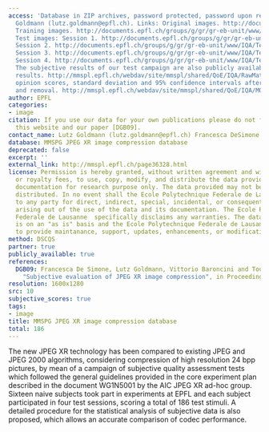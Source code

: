 ```yaml
---
access: 'Database in ZIP archives, password protected, password upon request Lutz
  Goldmann (lutz.goldmann@epfl.ch). Links: Original images. http://documents.epfl.ch/groups/g/gr/gr-eb-unit/www/IQA/Original.zip
  Training images. http://documents.epfl.ch/groups/g/gr/gr-eb-unit/www/IQA/Training.zip
  Test images: Session 1. http://documents.epfl.ch/groups/g/gr/gr-eb-unit/www/IQA/Testing1.zip
  Session 2. http://documents.epfl.ch/groups/g/gr/gr-eb-unit/www/IQA/Testing2.zip
  Session 3. http://documents.epfl.ch/groups/g/gr/gr-eb-unit/www/IQA/Testing3.zip
  Session 4. http://documents.epfl.ch/groups/g/gr/gr-eb-unit/www/IQA/Testing4.zip
  The subjective results of our test campaign are also publicly available: Raw subjective
  results. http://mmspl.epfl.ch/webdav/site/mmspl/shared/QoE/IQA/RawMatrix.zip Mean
  opinion scores, standard deviation and 95% confidence intervals after outlier detection
  and removal. http://mmspl.epfl.ch/webdav/site/mmspl/shared/QoE/IQA/MOS_STD_CI.zip'
author: EPFL
categories:
- image
citation: If you use our data for your own publications please do not forget to reference
  this website and our paper [DGB09].
contact_name: Lutz Goldmann (lutz.goldmann@epfl.ch) Francesca DeSimone (francesca.desimone@epfl.ch)
database: MMSPG JPEG XR image compression database
deprecated: false
excerpt: ''
external_link: http://mmspl.epfl.ch/page36328.html
license: Permission is hereby granted, without written agreement and without license
  or royalty fees, to use, copy, modify, and distribute the data provided and its
  documentation for research purpose only. The data provided may not be commercially
  distributed. In no event shall the Ecole Polytechnique Federale de Lausanne be liable
  to any party for direct, indirect, special, incidental, or consequential damages
  arising out of the use of the data and its documentation. The Ecole Polytechnique
  Federale de Lausanne  specifically disclaims any warranties. The data provided hereunder
  is on an "as is" basis and the Ecole Polytechnique Federale de Lausanne has no obligation
  to provide maintanance, support, updates, enhancements, or modifications.
method: DSCQS
partner: true
publicly_available: true
references:
  DGB09: Francesca De Simone, Lutz Goldmann, Vittorio Baroncini and Touradj Ebrahimi,
    "Subjective evaluation of JPEG XR image compression", in Proceedings of SPIE 7443.
resolution: 1600x1280
src: 10
subjective_scores: true
tags:
- image
title: MMSPG JPEG XR image compression database
total: 186
---
```


The new JPEG XR technology has been compared to existing JPEG and JPEG 2000 algorithms, considering compression of high resolution 24 bpp pictures, by mean of a campaign of subjective quality assessment tests which followed the general guidelines provided in the core experiment plan described in the document WG1N5001 by the AIC JPEG XR ad-hoc group. Sixteen naive subjects took part in experiments at EPFL and each subject participated in four test sessions, scoring a total of 186 test stimuli. A detailed procedure for the statistical analysis of subjective data is also proposed, which allows an accurate comparison of codec performance.